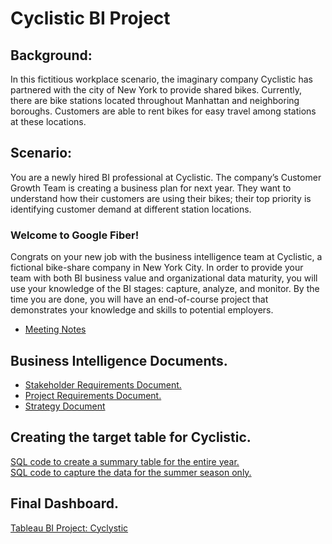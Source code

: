 # Cyclistic BI Project

## Background: 

In this fictitious workplace scenario, the imaginary company Cyclistic has partnered with the city of New York to provide shared bikes. Currently, there are bike stations located throughout Manhattan and neighboring boroughs. Customers are able to rent bikes for easy travel among stations at these locations.

## Scenario:

You are a newly hired BI professional at Cyclistic. The company’s Customer Growth Team is creating a business plan for next year. They want to understand how their customers are using their bikes; their top priority is identifying customer demand at different station locations.

### Welcome to Google Fiber! 
Congrats on your new job with the business intelligence team at Cyclistic, a fictional bike-share company in New York City. In order to provide your team with both BI business value and organizational data maturity, you will use your knowledge of the BI stages: capture, analyze, and monitor. By the time you are done, you will have an end-of-course project that demonstrates your knowledge and skills to potential employers.

- [Meeting Notes](https://github.com/Roccodrilosky/Cyclistic-BI/blob/main/Meeting%20Notes.md)

## Business Intelligence Documents.

- [Stakeholder Requirements Document.](https://github.com/Roccodrilosky/Cyclistic-BI/blob/main/Cyclistic%20-%20Stakeholder%20Requirements%20Document.pdf)
- [Project Requirements Document.](https://github.com/Roccodrilosky/Cyclistic-BI/blob/main/Cyclistic%20-%20Project%20Requirements%20Document.pdf)
- [Strategy Document](https://github.com/Roccodrilosky/Cyclistic-BI/blob/main/Cyclistic%20-%20Strategy%20Document.pdf)

## Creating the target table for Cyclistic.

[SQL code to create a summary table for the entire year.](https://github.com/Roccodrilosky/Cyclistic-BI/blob/main/entire_year.sql)  
[SQL code to capture the data for the summer season only.](https://github.com/Roccodrilosky/Cyclistic-BI/blob/main/summer_season.sql)

## Final Dashboard.

[Tableau BI Project: Cyclystic](https://public.tableau.com/app/profile/rodrigo.gq/viz/BIProject-Cyclistic/SummerTrends)
